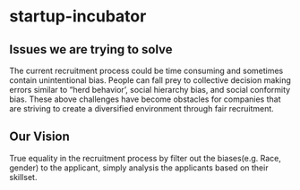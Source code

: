 # startup-incubator

## Issues we are trying to solve
The current recruitment process could be time consuming and sometimes contain unintentional bias. People can fall prey to collective decision making errors similar to “herd behavior’, social hierarchy bias, and social conformity bias. These above challenges have become obstacles for companies that are striving to create a diversified environment through fair recruitment.

## Our Vision
True equality in the recruitment process by filter out the biases(e.g. Race, gender) to the applicant, simply analysis the applicants based on their skillset.

